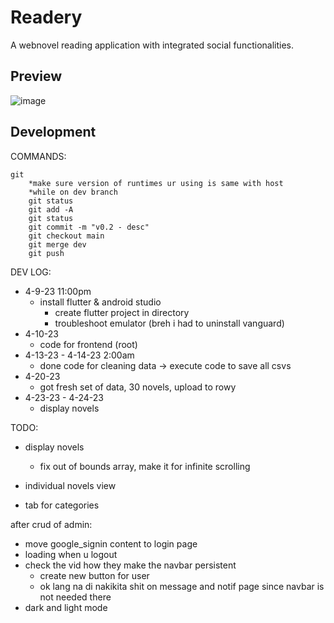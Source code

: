 # Readery

A webnovel reading application with integrated social functionalities.

## Preview
![image](https://github.com/jrs-a/Readery/assets/87791386/347863f7-5652-4ad7-8bf8-bde4a4916c2c)

## Development
COMMANDS:
```
git
	*make sure version of runtimes ur using is same with host
	*while on dev branch
	git status
	git add -A
	git status
	git commit -m "v0.2 - desc"
	git checkout main
	git merge dev
	git push
```
DEV LOG:
- 4-9-23 11:00pm 
  - install flutter & android studio
	- create flutter project in directory
	- troubleshoot emulator (breh i had to uninstall vanguard)
- 4-10-23
	- code for frontend (root)
- 4-13-23 - 4-14-23 2:00am
	- done code for cleaning data -> execute code to save all csvs
- 4-20-23
  - got fresh set of data, 30 novels, upload to rowy
- 4-23-23 - 4-24-23
	- display novels

TODO:
- display novels
	- fix out of bounds array, make it for infinite scrolling
- individual novels view

- tab for categories

after crud of admin:
- move google_signin content to login page
- loading when u logout
- check the vid how they make the navbar persistent
	- create new button for user
	- ok lang na di nakikita shit on message and notif page since navbar is not needed there
- dark and light mode 
